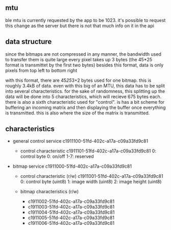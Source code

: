 mtu
---

ble mtu is currently requested by the app to be 1023.
it's possible to request this change as the server but there is not that much info on it
in the api

data structure
--------------

since the bitmaps are not compressed in any manner,
the bandwidth used to transfer them is quite large
every pixel takes up 3 bytes
(the 45*25 format is transmittet by the first two bytes)
besides this format, data is only pixels from top left to bottom right

with this format, there are 45*25*3+2 bytes used for one bitmap.
this is roughly 3.4kB of data. even with this big of an MTU, this data has to be split into several characteristics.
for the sake of randomness, this splitting up the data will be done into 5 characteristics, which will recieve 675 bytes each.
there is also a sixth characteristic used for "control".
is has a bit scheme for buffering an incoming matrix and then displaying the buffer once everything is transmitted. this is also where the size of the matrix is transmitted.

characteristics
---------------

- general control service
c1911100-51fd-402c-a17a-c09a33fd9c81
    - control characteristic
    c1911101-51fd-402c-a17a-c09a33fd9c81
    0: control byte
        0: on/off
        1-7: reserved

- bitmap service
c1911000-51fd-402c-a17a-c09a33fd9c81
    - control characteristic (r/w)
    c1911001-51fd-402c-a17a-c09a33fd9c81
        0: control byte (uint8)
        1: image width (uint8)
        2: image height (uint8)

    - bitmap characteristics (r/w)
        - c1911002-51fd-402c-a17a-c09a33fd9c81
        - c1911003-51fd-402c-a17a-c09a33fd9c81
        - c1911004-51fd-402c-a17a-c09a33fd9c81
        - c1911005-51fd-402c-a17a-c09a33fd9c81
        - c1911006-51fd-402c-a17a-c09a33fd9c81
        
